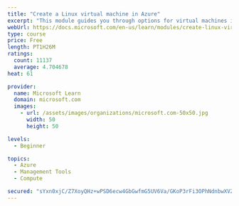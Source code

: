 ```yaml
---
title: "Create a Linux virtual machine in Azure"
excerpt: "This module guides you through options for virtual machines in Azure, creating and connecting a Linux virtual machine, and configuring your network settings."
webUrl: https://docs.microsoft.com/en-us/learn/modules/create-linux-virtual-machine-in-azure/
type: course
price: Free
length: PT1H26M
ratings:
  count: 11137
  average: 4.704678
heat: 61

provider:
  name: Microsoft Learn
  domain: microsoft.com
  images:
    - url: /assets/images/organizations/microsoft.com-50x50.jpg
      width: 50
      height: 50

levels:
  - Beginner

topics:
  - Azure
  - Management Tools
  - Compute

secured: "sYxn0xjC/Z7XoyQHz+wPSD6ecw4GbGwfmG5UV6Va/GKoP3rFi3OPhNdnbwXVZaAT9LpVID5VdBszjsY2s12cOQ00hbaqvVvqZcjIIYFvgsl8Z1pp8IIMuf2Q+5JsE77yNzBhZ6IzUBsPmlHcfnuNHY4lXB9rUqI0k6W+R5Jqq6h4zsX7N3oGeZHa9X/uLnKfpp7D74k/tPIujwfCS8X/NBtXerpTnUc9IrO2yV2FNisXrpa2PgcE5xZM6gz7VdlyQrQGqXssboCcWmPJGkNezfLreauPdnqIotSdDNXLeXS0jDFiXWYN69wIordaNOO8/NBnOSWDZ+seAHwgx5ogSTtC+h/68k2PEKVFiJwDYFrz9pcqpmu2QVPmNwoiGssmTkp8OW1e9NKz324LPktL37CbDBOrVTzqFASENHoRPXs=;/919H4gZRk8E0vS9wSvK+A=="
---
```


